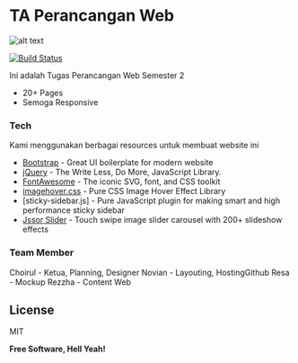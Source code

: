 # TA Perancangan Web

![alt text](https://i.imgur.com/sohWhy9.png)


[![Build Status](https://travis-ci.org/joemccann/dillinger.svg?branch=master)](https://travis-ci.org/joemccann/dillinger)

Ini adalah Tugas Perancangan Web Semester 2 

  - 20+ Pages
  - Semoga Responsive
  


### Tech

Kami menggunakan berbagai resources untuk membuat website ini

* [Bootstrap] - Great UI boilerplate for modern website
* [jQuery] -  The Write Less, Do More, JavaScript Library.
* [FontAwesome] - The iconic SVG, font, and CSS toolkit
* [imagehover.css] - Pure CSS Image Hover Effect Library
* [sticky-sidebar.js] - Pure JavaScript plugin for making smart and high performance sticky sidebar
* [Jssor Slider] - Touch swipe image slider carousel with 200+ slideshow effects

### Team Member

Choirul - Ketua, Planning, Designer
Novian - Layouting, HostingGithub
Resa - Mockup
Rezzha - Content Web



License
----

MIT


**Free Software, Hell Yeah!**

[//]: # (These are reference links used in the body of this note and get stripped out when the markdown processor does its job. There is no need to format nicely because it shouldn't be seen. Thanks SO - http://stackoverflow.com/questions/4823468/store-comments-in-markdown-syntax)


   [dill]: <https://github.com/joemccann/dillinger>
   [git-repo-url]: <https://github.com/joemccann/dillinger.git>
   [john gruber]: <http://daringfireball.net>
   [df1]: <http://daringfireball.net/projects/markdown/>
   [markdown-it]: <https://github.com/markdown-it/markdown-it>
   [Ace Editor]: <http://ace.ajax.org>
   [node.js]: <http://nodejs.org>
   [Bootstrap]: <http://twitter.github.com/bootstrap/>
   [jQuery]: <http://jquery.com>
   [@tjholowaychuk]: <http://twitter.com/tjholowaychuk>
   [express]: <http://expressjs.com>
   [AngularJS]: <http://angularjs.org>
   [Gulp]: <http://gulpjs.com>
   [FontAwesome]: <https://github.com/FortAwesome/Font-Awesome>
   [sticky-sidebar]: <https://abouolia.github.io/sticky-sidebar/>
   [imagehover.css]: <http://imagehover.io/>
   [Jssor Slider]: <https://www.jssor.com/>

   [PlDb]: <https://github.com/joemccann/dillinger/tree/master/plugins/dropbox/README.md>
   [PlGh]: <https://github.com/joemccann/dillinger/tree/master/plugins/github/README.md>
   [PlGd]: <https://github.com/joemccann/dillinger/tree/master/plugins/googledrive/README.md>
   [PlOd]: <https://github.com/joemccann/dillinger/tree/master/plugins/onedrive/README.md>
   [PlMe]: <https://github.com/joemccann/dillinger/tree/master/plugins/medium/README.md>
   [PlGa]: <https://github.com/RahulHP/dillinger/blob/master/plugins/googleanalytics/README.md>
